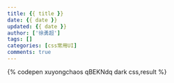 ```yaml
---
title: {{ title }}
date: {{ date }}
updated: {{ date }}
author: ['徐勇超']
tags: []
categories: [css常用UI]
comments: true
---
```

{% codepen xuyongchaos qBEKNdq dark  css,result %}
